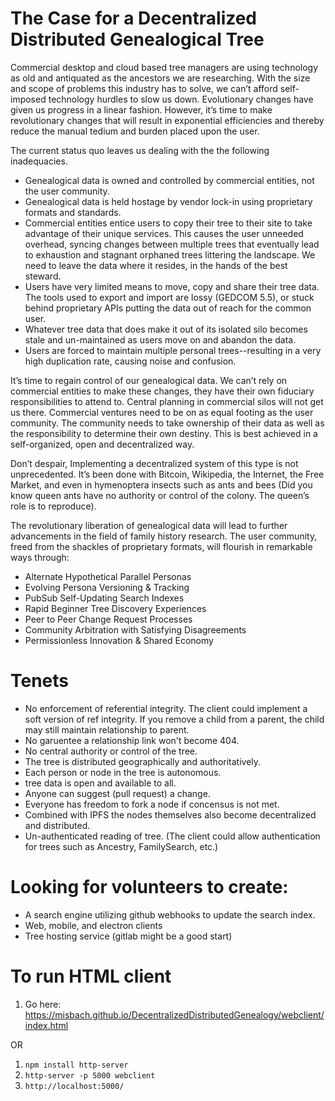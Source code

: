 # The Case for a Decentralized Distributed Genealogical Tree

Commercial desktop and cloud based tree managers are using technology as old and antiquated as the ancestors we are researching. With the size and scope of problems this industry has to solve, we can’t afford self-imposed technology hurdles to slow us down. Evolutionary changes have given us progress in a linear fashion. However, it’s time to make revolutionary changes that will result in exponential efficiencies and thereby reduce the manual tedium and burden placed upon the user.

The current status quo leaves us dealing with the the following inadequacies.
- Genealogical data is owned and controlled by commercial entities, not the user community.
- Genealogical data is held hostage by vendor lock-in using proprietary formats and standards.
- Commercial entities entice users to copy their tree to their site to take advantage of their unique services. This causes the user unneeded overhead, syncing changes between multiple trees that eventually lead to exhaustion and stagnant orphaned trees littering the landscape. We need to leave the data where it resides, in the hands of the best steward.
- Users have very limited means to move, copy and share their tree data. The tools used to export and import are lossy (GEDCOM 5.5), or stuck behind proprietary APIs putting the data out of reach for the common user.
- Whatever tree data that does make it out of its isolated silo becomes stale and un-maintained as users move on and abandon the data.
- Users are forced to maintain multiple personal trees--resulting in a very high duplication rate, causing noise and confusion.

It’s time to regain control of our genealogical data. We can’t rely on commercial entities to make these changes, they have their own fiduciary responsibilities to attend to. Central planning in commercial silos will not get us there. Commercial ventures need to be on as equal footing as the user community. The community needs to take ownership of their data as well as the responsibility to determine their own destiny. This is best achieved in a self-organized, open and decentralized way.

Don’t despair, Implementing a decentralized system of this type is not unprecedented. It’s been done with Bitcoin, Wikipedia, the Internet, the Free Market, and even in hymenoptera insects such as ants and bees (Did you know queen ants have no authority or control of the colony. The queen’s role is to reproduce).

The revolutionary liberation of genealogical data will lead to further advancements in the field of family history research. The user community, freed from the shackles of proprietary formats, will flourish in remarkable ways through:

- Alternate Hypothetical Parallel Personas
- Evolving Persona Versioning & Tracking 
- PubSub Self-Updating Search Indexes
- Rapid Beginner Tree Discovery Experiences
- Peer to Peer Change Request Processes 
- Community Arbitration with Satisfying Disagreements
- Permissionless Innovation & Shared Economy

# Tenets
- No enforcement of referential integrity. The client could implement a soft version of ref integrity. If you remove a child from a parent, the child may still maintain relationship to parent.
- No garuentee a relationship link won't become 404.
- No central authority or control of the tree.
- The tree is distributed geographically and authoritatively.
- Each person or node in the tree is autonomous.
- tree data is open and available to all.
- Anyone can suggest (pull request) a change.
- Everyone has freedom to fork a node if concensus is not met.
- Combined with IPFS the nodes themselves also become decentralized and distributed.
- Un-authenticated reading of tree. (The client could allow authentication for trees such as Ancestry, FamilySearch, etc.)

# Looking for volunteers to create:
* A search engine utilizing github webhooks to update the search index.
* Web, mobile, and electron clients
* Tree hosting service (gitlab might be a good start)

# To run HTML client
1. Go here: https://misbach.github.io/DecentralizedDistributedGenealogy/webclient/index.html

OR

1. `npm install http-server`
2. `http-server -p 5000 webclient`
3. `http://localhost:5000/`
